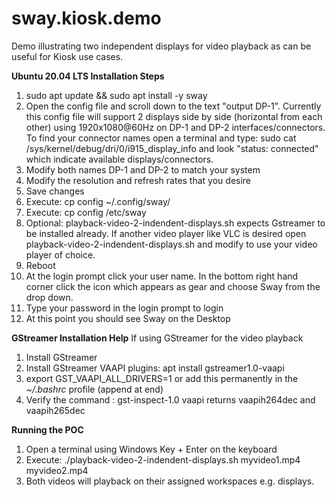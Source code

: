# sway.kiosk.demo
Demo illustrating two independent displays for video playback as can be useful for Kiosk use cases.



**Ubuntu 20.04 LTS Installation Steps**

1. sudo apt update && sudo apt install -y sway
2. Open the config file and scroll down to the text "output DP-1".  Currently this config file will support 2 displays side by side (horizontal from each other) using 1920x1080@60Hz on DP-1 and DP-2 interfaces/connectors. To find your connector names open a terminal and type: sudo cat /sys/kernel/debug/dri/0/i915_display_info and look "status: connected" which indicate available displays/connectors.
3. Modify both names DP-1 and DP-2 to match your system 
4. Modify the resolution and refresh rates that you desire
5. Save changes
6. Execute: cp config ~/.config/sway/ 
7. Execute: cp config /etc/sway
8. Optional: playback-video-2-indendent-displays.sh expects Gstreamer to be installed already. If another video player like VLC is desired open playback-video-2-indendent-displays.sh and modify to use your video player of choice. 
9. Reboot
10. At the login prompt click your user name. In the bottom right hand corner click the icon which appears as gear and choose Sway from the drop down.
11. Type your password in the login prompt to login
12. At this point you should see Sway on the Desktop

**GStreamer Installation Help**
If using GStreamer for the video playback 
1. Install GStreamer 
2. Install GStreamer VAAPI plugins: apt install gstreamer1.0-vaapi
3. export GST_VAAPI_ALL_DRIVERS=1 or add this permanently in the _~/.bashrc_ profile (append at end)
4. Verify the command : gst-inspect-1.0 vaapi returns vaapih264dec and vaapih265dec

**Running the POC**
1. Open a terminal using Windows Key + Enter on the keyboard
2. Execute: ./playback-video-2-indendent-displays.sh myvideo1.mp4 myvideo2.mp4
3. Both videos will playback on their assigned workspaces e.g. displays.
